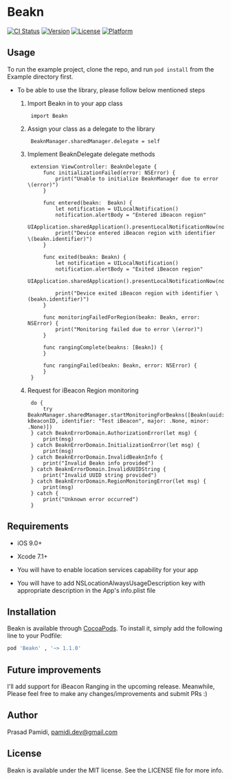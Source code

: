 # Beakn

[![CI Status](https://travis-ci.org/prasadpamidi/Beakn.svg?branch=master)](https://travis-ci.org/prasadpamidi/Beakn)
[![Version](https://img.shields.io/cocoapods/v/Beakn.svg?style=flat)](http://cocoapods.org/pods/Beakn)
[![License](https://img.shields.io/cocoapods/l/Beakn.svg?style=flat)](http://cocoapods.org/pods/Beakn)
[![Platform](https://img.shields.io/cocoapods/p/Beakn.svg?style=flat)](http://cocoapods.org/pods/Beakn)

## Usage

To run the example project, clone the repo, and run `pod install` from the Example directory first.

* To be able to use the library, please follow below mentioned steps

    1. Import Beakn in to your app class

            import Beakn

    2. Assign your class as a delegate to the library

            BeaknManager.sharedManager.delegate = self
   
    3. Implement BeaknDelegate delegate methods
        
            extension ViewController: BeaknDelegate {
                func initializationFailed(error: NSError) {
                    print("Unable to initialize BeaknManager due to error \(error)")
                }

                func entered(beakn:  Beakn) {
                    let notification = UILocalNotification()
                    notification.alertBody = "Entered iBeacon region"
                    UIApplication.sharedApplication().presentLocalNotificationNow(notification)
                    print("Device entered iBeacon region with identifier  \(beakn.identifier)")
                }

                func exited(beakn: Beakn) {
                    let notification = UILocalNotification()
                    notification.alertBody = "Exited iBeacon region"
                    UIApplication.sharedApplication().presentLocalNotificationNow(notification)

                    print("Device exited iBeacon region with identifier \(beakn.identifier)")
                }

                func monitoringFailedForRegion(beakn: Beakn, error: NSError) {
                    print("Monitoring failed due to error \(error)")
                }

                func rangingComplete(beakns: [Beakn]) {
                }

                func rangingFailed(beakn: Beakn, error: NSError) {
                }
            }

    4. Request for iBeacon Region monitoring
    
            do {
                try BeaknManager.sharedManager.startMonitoringForBeakns([Beakn(uuid: kBeaconID, identifier: "Test iBeacon", major: .None, minor: .None)])
            } catch BeaknErrorDomain.AuthorizationError(let msg) {
                print(msg)
            } catch BeaknErrorDomain.InitializationError(let msg) {
                print(msg)
            } catch BeaknErrorDomain.InvalidBeaknInfo {
                print("Invalid Beakn info provided")
            } catch BeaknErrorDomain.InvalidUUIDString {
                print("Invalid UUID string provided")
            } catch BeaknErrorDomain.RegionMonitoringError(let msg) {
                print(msg)
            } catch {
                print("Unknown error occurred")
            }

## Requirements
- iOS 9.0+
- Xcode 7.1+
    
- You will have to enable location services capability for your app
- You will have to add NSLocationAlwaysUsageDescription key with appropriate description in the App's info.plist file

## Installation

Beakn is available through [CocoaPods](http://cocoapods.org). To install
it, simply add the following line to your Podfile:

```ruby
pod 'Beakn' , '~> 1.1.0'
```

## Future improvements

I'll add support for iBeacon Ranging in the upcoming release. Meanwhile, Please feel free to make any changes/improvements and submit PRs :)


## Author

Prasad Pamidi, pamidi.dev@gmail.com

## License

Beakn is available under the MIT license. See the LICENSE file for more info.

